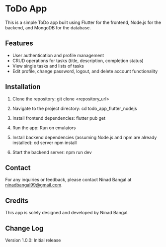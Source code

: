 # ToDo App

This is a simple ToDo app built using Flutter for the frontend, Node.js for the backend, and MongoDB
for the database.

## Features

- User authentication and profile management
- CRUD operations for tasks (title, description, completion status)
- View single tasks and lists of tasks
- Edit profile, change password, logout, and delete account functionality

## Installation

1. Clone the repository:
   git clone <repository_url>

2. Navigate to the project directory:
   cd todo_app_flutter_nodejs

3. Install frontend dependencies:
   flutter pub get

4. Run the app:
   Run on emulators

5. Install backend dependencies (assuming Node.js and npm are already installed):
   cd server
   npm install

6. Start the backend server:
   npm run dev

## Contact
   For any inquiries or feedback, please contact Ninad Bangal at ninadbangal99@gmail.com.

## Credits
   This app is solely designed and developed by Ninad Bangal.

## Change Log
   Version 1.0.0:
      Initial release
